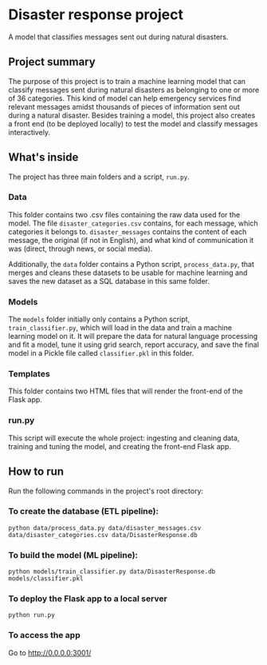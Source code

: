 # Disaster response project
A model that classifies messages sent out during natural disasters.

## Project summary
The purpose of this project is to train a machine learning model that can classify messages sent during natural disasters as belonging to one or more of 36 categories. This kind of model can help emergency services find relevant messages amidst thousands of pieces of information sent out during a natural disaster. Besides training a model, this project also creates a front end (to be deployed locally) to test the model and classify messages interactively.

## What's inside
The project has three main folders and a script, `run.py`.
### Data
This folder contains two .csv files containing the raw data used for the model. The file `disaster_categories.csv` contains, for each message, which categories it belongs to. `disaster_messages` contains the content of each message, the original (if not in English), and what kind of communication it was (direct, through news, or social media). 

Additionally, the `data` folder contains a Python script, `process_data.py`, that merges and cleans these datasets to be usable for machine learning and saves the new dataset as a SQL database in this same folder.

### Models
The `models` folder initially only contains a Python script, `train_classifier.py`, which will load in the data and train a machine learning model on it. It will prepare the data for natural language processing and fit a model, tune it using grid search, report accuracy, and save the final model in a Pickle file called `classifier.pkl` in this folder.

### Templates
This folder contains two HTML files that will render the front-end of the Flask app. 

### run.py
This script will execute the whole project: ingesting and cleaning data, training and tuning the model, and creating the front-end Flask app. 

## How to run
Run the following commands in the project's root directory:
  ### To create the database (ETL pipeline):
 `python data/process_data.py data/disaster_messages.csv data/disaster_categories.csv data/DisasterResponse.db`
  ### To build the model (ML pipeline):
`python models/train_classifier.py data/DisasterResponse.db models/classifier.pkl`
  ### To deploy the Flask app to a local server
`python run.py`
  ### To access the app
Go to http://0.0.0.0:3001/
